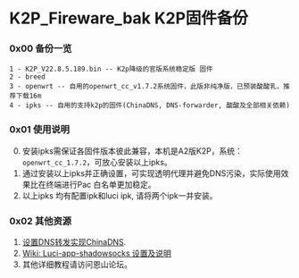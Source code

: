 # K2P_Fireware_bak K2P固件备份

### 0x00 备份一览

```
1 - K2P_V22.8.5.189.bin -- K2p降级的官版系统稳定版 固件
2 - breed
3 - openwrt -- 自用的openwrt_cc_v1.7.2系统固件，此版非纯净版，已预装酸酸乳，推荐下载16m
4 - ipks -- 自用的支持k2p的固件(ChinaDNS, DNS-forwarder, 酸酸及全部相关依赖)
```

### 0x01 使用说明
0. 安装ipks需保证各固件版本彼此兼容，本机是A2版K2P，系统：``openwrt_cc_1.7.2``，可放心安装以上ipks。
1. 通过安装以上ipks并正确设置，可实现透明代理并避免DNS污染，实际使用效果比在终端进行Pac 白名单更加稳定。
2. 以上ipks 均有配置ipk和luci ipk, 请将两个ipk一并安装。

### 0x02 其他资源
1. [设置DNS转发实现ChinaDNS](https://github.com/aa65535/openwrt-chinadns/wiki/Use-DNS-Forwarder).
2. [Wiki: Luci-app-shadowsocks 设置及说明](https://github.com/shadowsocks/luci-app-shadowsocks/wiki)
3. 其他详细教程请访问恩山论坛。
